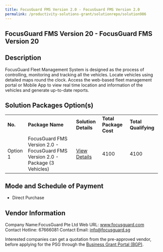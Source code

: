 ```yaml
---
title: FocusGuard FMS Version 2.0 - FocusGuard FMS Version 2.0
permalink: /productivity-solutions-grant/solutionrepo/solution986
---
```


## FocusGuard FMS Version 20 - FocusGuard FMS Version 20

## Description

FocusGuard Fleet Management System is designed as the process of controlling, monitoring and tracking all the vehicles. Locate vehicles using detailed maps round the clock. Access the web-based fleet management portal or Mobile App to view real time location and information of the vehicles and generate up-to-date reports.

## Solution Packages Option(s)

<table>
<tr>
<td><b>No.</b></td>
<td><b>Package Name</b></td>
<td><b>Solution Details</b></td>
<td><b>Total Package Cost</b></td>
<td><b>Total Qualifying</b></td>
</tr>
<tr>
<td>Option 1</td>
<td>FocusGuard FMS Version 2.0 - FocusGuard FMS Version 2.0 - Package (3 Vehicles)</td>
<td><a href='https://www.gobusiness.gov.sg/images/psg/Desensitised_Focusguard_20200185_Annex_3_Part_2.pdf'>View Details</a></td>
<td>4100</td>
<td>4100</td>
</tr>
</table>

## Mode and Schedule of Payment

 - Direct Purchase

## Vendor Information

 Company Name:FocusGuard Pte Ltd 
Web URL: www.focusguard.com 
Contact Hotline: 67666081 
Contact Email: info@focusguard.sg 


Interested companies can get a quotation from the pre-approved vendor, before applying for the PSG through the <a href='https://www.businessgrants.gov.sg/'>Business Grant Portal (BGP)</a>.
<script src="/jquery/resize-tables.js"></script>
